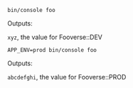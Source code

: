 ```
bin/console foo 
```
Outputs:

`xyz`, the value for Fooverse::DEV

```
APP_ENV=prod bin/console foo
```

Outputs:

`abcdefghi`, the value for Fooverse::PROD
